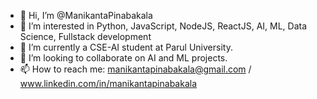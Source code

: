 - 👋 Hi, I’m @ManikantaPinabakala
- 👀 I’m interested in Python, JavaScript, NodeJS, ReactJS, AI, ML, Data Science, Fullstack development
- 🌱 I’m currently a CSE-AI student at Parul University.
- 💞️ I’m looking to collaborate on AI and ML projects.
- 📫 How to reach me: manikantapinabakala@gmail.com / www.linkedin.com/in/manikantapinabakala

<!---
ManikantaPinabakala/ManikantaPinabakala is a ✨ special ✨ repository because its `README.md` (this file) appears on your GitHub profile.
You can click the Preview link to take a look at your changes.
--->
